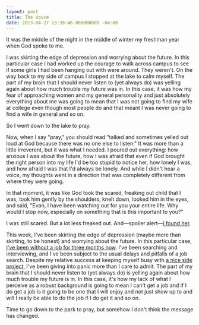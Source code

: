 ```yaml
---
layout: post
title: The Voice
date: 2013-04-27 13:39:46.000000000 -04:00
---
```

<p>It was the middle of the night in the middle of winter my freshman year when God spoke to me.</p>

<p>I was skirting the edge of depression and worrying about the future. In this particular case I had worked up the courage to walk across campus to see if some girls I had been hanging out with were around. They weren't. On the way back to my side of campus I stopped at the lake to calm myself. The part of my brain that I should never listen to (yet always do) was yelling again about how much trouble my future was in. In this case, it was how my fear of approaching women and my general personality and just absolutely everything about me was going to mean that I was not going to find my wife at college even though most people do and that meant I was never going to find a wife in general and so on.</p>

<p>So I went down to the lake to pray.</p>

<p>Now, when I say "pray," you should read "talked and sometimes yelled out loud at God because there was no one else to listen." It was more than a little irreverent, but it was what I needed. I poured out everything: how anxious I was about the future, how I was afraid that even if God brought the right person into my life I'd be too stupid to notice her, how lonely I was, and how afraid I was that I'd always be lonely. And while I didn't hear a voice, my thoughts went in a direction that was completely different from where they were going.</p>

<p>In that moment, it was like God took the scared, freaking out child that I was, took him gently by the shoulders, knelt down, looked him in the eyes, and said, "Evan, I have been watching out for you your entire life. Why would I stop now, especially on something that is this important to you?"</p>

<p>I was still scared. But a lot less freaked out. And—spoiler alert—<a href="http://nerdflavor.com/brittany">I found her</a>.</p>

<p>This week, I've been skirting the edge of depression (maybe more than skirting, to be honest) and worrying about the future. In this particular case, <a href="http://oddevan.com/post/42000058713">I've been without a job for three months now</a>. I've been searching and interviewing, and I've been subject to the usual delays and pitfalls of a job search. Despite my relative success at keeping myself busy with <a href="http://pilltimer.oddevan.com/">a nice side project</a>, I've been giving into panic more than I care to admit. The part of my brain that I should never listen to (yet always do) is yelling again about how much trouble my future is in. In this case, it's how my lack of what I perceive as a robust background is going to mean I can't get a job and if I do get a job is it going to be one that I will enjoy and not just show up to and will I really be able to do the job if I do get it and so on.</p>

<p>Time to go down to the park to pray, but somehow I don't think the message has changed.</p>
